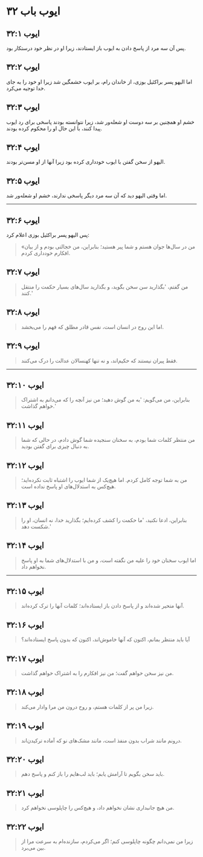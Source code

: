 # ایوب باب ۳۲

## ایوب ۳۲:۱

پس آن سه مرد از پاسخ دادن به ایوب باز ایستادند، زیرا او در نظر خود درستکار بود.

## ایوب ۳۲:۲

اما الیهو پسر براکئیل بوزی، از خاندان رام، بر ایوب خشمگین شد زیرا او خود را به جای خدا توجیه می‌کرد.

## ایوب ۳۲:۳

خشم او همچنین بر سه دوست او شعله‌ور شد، زیرا نتوانسته بودند پاسخی برای رد ایوب پیدا کنند، با این حال او را محکوم کرده بودند.

## ایوب ۳۲:۴

الیهو از سخن گفتن با ایوب خودداری کرده بود زیرا آنها از او مسن‌تر بودند.

## ایوب ۳۲:۵

اما وقتی الیهو دید که آن سه مرد دیگر پاسخی ندارند، خشم او شعله‌ور شد.

---

## ایوب ۳۲:۶

پس الیهو پسر براکئیل بوزی اعلام کرد:

> «من در سال‌ها جوان هستم و شما پیر هستید؛
> بنابراین، من خجالتی بودم و از بیان افکارم خودداری کردم.

## ایوب ۳۲:۷

> من گفتم، 'بگذارید سن سخن بگوید،
> و بگذارید سال‌های بسیار حکمت را منتقل کنند.'

## ایوب ۳۲:۸

> اما این روح در انسان است،
> نفس قادر مطلق که فهم را می‌بخشد.

## ایوب ۳۲:۹

> فقط پیران نیستند که حکیم‌اند،
> و نه تنها کهنسالان عدالت را درک می‌کنند.

---

## ایوب ۳۲:۱۰

> بنابراین، من می‌گویم: 'به من گوش دهید؛
> من نیز آنچه را که می‌دانم به اشتراک خواهم گذاشت.'

## ایوب ۳۲:۱۱

> من منتظر کلمات شما بودم،
> به سخنان سنجیده شما گوش دادم،
> در حالی که شما به دنبال چیزی برای گفتن بودید.

## ایوب ۳۲:۱۲

> من به شما توجه کامل کردم.
> اما هیچ‌یک از شما ایوب را اشتباه ثابت نکرده‌اید؛
> هیچ‌کس به استدلال‌های او پاسخ نداده است.

## ایوب ۳۲:۱۳

> بنابراین، ادعا نکنید، 'ما حکمت را کشف کرده‌ایم؛
> بگذارید خدا، نه انسان، او را شکست دهد.'

## ایوب ۳۲:۱۴

> اما ایوب سخنان خود را علیه من نگفته است،
> و من با استدلال‌های شما به او پاسخ نخواهم داد.

---

## ایوب ۳۲:۱۵

> آنها متحیر شده‌اند و از پاسخ دادن باز ایستاده‌اند؛
> کلمات آنها را ترک کرده‌اند.

## ایوب ۳۲:۱۶

> آیا باید منتظر بمانم، اکنون که آنها خاموش‌اند،
> اکنون که بدون پاسخ ایستاده‌اند؟

## ایوب ۳۲:۱۷

> من نیز سخن خواهم گفت؛
> من نیز افکارم را به اشتراک خواهم گذاشت.

## ایوب ۳۲:۱۸

> زیرا من پر از کلمات هستم،
> و روح درون من مرا وادار می‌کند.

## ایوب ۳۲:۱۹

> درونم مانند شراب بدون منفذ است،
> مانند مشک‌های نو که آماده ترکیدن‌اند.

## ایوب ۳۲:۲۰

> باید سخن بگویم تا آرامش یابم؛
> باید لب‌هایم را باز کنم و پاسخ دهم.

## ایوب ۳۲:۲۱

> من هیچ جانبداری نشان نخواهم داد،
> و هیچ‌کس را چاپلوسی نخواهم کرد.

## ایوب ۳۲:۲۲

> زیرا من نمی‌دانم چگونه چاپلوسی کنم؛
> اگر می‌کردم، سازنده‌ام به سرعت مرا از بین می‌برد.
